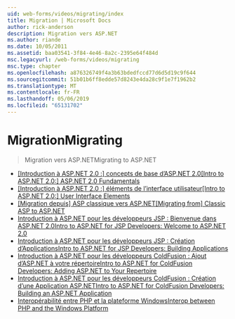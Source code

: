 ```yaml
---
uid: web-forms/videos/migrating/index
title: Migration | Microsoft Docs
author: rick-anderson
description: Migration vers ASP.NET
ms.author: riande
ms.date: 10/05/2011
ms.assetid: baa03541-3f84-4e46-8a2c-2395e64f484d
msc.legacyurl: /web-forms/videos/migrating
msc.type: chapter
ms.openlocfilehash: a876326749f4a3b63bdedfccd77d6d5d19c9f644
ms.sourcegitcommit: 51b01b6ff8edde57d8243e4da28c9f1e7f1962b2
ms.translationtype: MT
ms.contentlocale: fr-FR
ms.lasthandoff: 05/06/2019
ms.locfileid: "65131702"
---
```

# <a name="migrating"></a><span data-ttu-id="f70c3-103">Migration</span><span class="sxs-lookup"><span data-stu-id="f70c3-103">Migrating</span></span>

> <span data-ttu-id="f70c3-104">Migration vers ASP.NET</span><span class="sxs-lookup"><span data-stu-id="f70c3-104">Migrating to ASP.NET</span></span>

- <span data-ttu-id="f70c3-105">[[Introduction à ASP.NET 2.0 :] concepts de base d’ASP.NET 2.0](intro-to-aspnet-20-aspnet-20-fundamentals.md)</span><span class="sxs-lookup"><span data-stu-id="f70c3-105">[[Intro to ASP.NET 2.0:] ASP.NET 2.0 Fundamentals](intro-to-aspnet-20-aspnet-20-fundamentals.md)</span></span>
- <span data-ttu-id="f70c3-106">[[Introduction à ASP.NET 2.0 :] éléments de l’interface utilisateur](intro-to-aspnet-20-user-interface-elements.md)</span><span class="sxs-lookup"><span data-stu-id="f70c3-106">[[Intro to ASP.NET 2.0:] User Interface Elements](intro-to-aspnet-20-user-interface-elements.md)</span></span>
- <span data-ttu-id="f70c3-107">[[Migration depuis] ASP classique vers ASP.NET](migrating-from-classic-asp-to-aspnet.md)</span><span class="sxs-lookup"><span data-stu-id="f70c3-107">[[Migrating from] Classic ASP to ASP.NET](migrating-from-classic-asp-to-aspnet.md)</span></span>
- [<span data-ttu-id="f70c3-108">Introduction à ASP.NET pour les développeurs JSP : Bienvenue dans ASP.NET 2.0</span><span class="sxs-lookup"><span data-stu-id="f70c3-108">Intro to ASP.NET for JSP Developers: Welcome to ASP.NET 2.0</span></span>](intro-to-aspnet-for-jsp-developers-welcome-to-aspnet-20.md)
- [<span data-ttu-id="f70c3-109">Introduction à ASP.NET pour les développeurs JSP : Création d’Applications</span><span class="sxs-lookup"><span data-stu-id="f70c3-109">Intro to ASP.NET for JSP Developers: Building Applications</span></span>](intro-to-aspnet-for-jsp-developers-building-applications.md)
- [<span data-ttu-id="f70c3-110">Introduction à ASP.NET pour les développeurs ColdFusion : Ajout d’ASP.NET à votre répertoire</span><span class="sxs-lookup"><span data-stu-id="f70c3-110">Intro to ASP.NET for ColdFusion Developers: Adding ASP.NET to Your Repertoire</span></span>](intro-to-aspnet-for-coldfusion-developers-adding-aspnet-to-your-repertoire.md)
- [<span data-ttu-id="f70c3-111">Introduction à ASP.NET pour les développeurs ColdFusion : Création d’une Application ASP.NET</span><span class="sxs-lookup"><span data-stu-id="f70c3-111">Intro to ASP.NET for ColdFusion Developers: Building an ASP.NET Application</span></span>](introduction-to-aspnet-for-coldfusion-developers-building-an-aspnet-application.md)
- [<span data-ttu-id="f70c3-112">Interopérabilité entre PHP et la plateforme Windows</span><span class="sxs-lookup"><span data-stu-id="f70c3-112">Interop between PHP and the Windows Platform</span></span>](interop-between-php-and-the-windows-platform.md)
